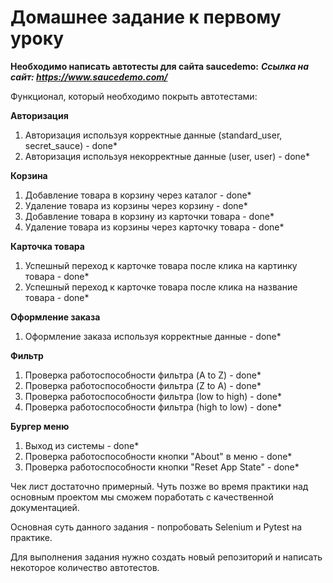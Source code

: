 # Домашнее задание к первому уроку

**Необходимо написать автотесты для сайта saucedemo:**
***Ссылка на сайт: https://www.saucedemo.com/***

Функционал, который необходимо покрыть автотестами: 

**Авторизация**
1. Авторизация используя корректные данные (standard_user, secret_sauce) - done*
2. Авторизация используя некорректные данные (user, user) - done*

**Корзина**
1. Добавление товара в корзину через каталог - done*
2. Удаление товара из корзины через корзину - done*
3. Добавление товара в корзину из карточки товара - done*
4. Удаление товара из корзины через карточку товара - done*

**Карточка товара**
1. Успешный переход к карточке товара после клика на картинку товара - done*
2. Успешный переход к карточке товара после клика на название товара - done*

**Оформление заказа**
1. Оформление заказа используя корректные данные - done*

**Фильтр**
1. Проверка работоспособности фильтра (A to Z) - done*
2. Проверка работоспособности фильтра (Z to A) - done*
3. Проверка работоспособности фильтра (low to high) - done*
4. Проверка работоспособности фильтра (high to low) - done*

**Бургер меню** 
1. Выход из системы - done*
2. Проверка работоспособности кнопки "About" в меню - done*
3. Проверка работоспособности кнопки "Reset App State" - done*



Чек лист достаточно примерный. Чуть позже во время практики над основным проектом мы сможем поработать с качественной документацией. 

Основная суть данного задания - попробовать Selenium и Pytest на практике. 

Для выполнения задания нужно создать новый репозиторий и написать некоторое количество автотестов. 